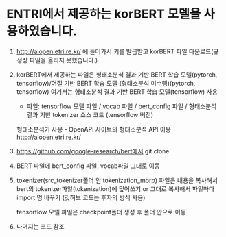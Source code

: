 # ENTRI에서 제공하는 korBERT 모델을 사용하였습니다.
1. http://aiopen.etri.re.kr/ 에 들어가서 키를 발급받고 korBERT 파일 다운로드(규정상 파일을 올리지 못했습니다.)
2. korBERT에서 제공하는 파일은 
   형태소분석 결과 기반 BERT 학습 모델(pytorch, tensorflow)/어절 기반 BERT 학습 모델 (형태소분석 미수행)(pytorch, tensorflow)
   여기서는 형태소분석 결과 기반 BERT 학습 모델(tensorflow) 사용
    - 파일: tensorflow 모델 파일 / vocab 파일 / bert_config 파일 / 형태소분석 결과 기반 tokenizer 소스 코드 (tensorflow 버전)
   
   형태소분석기 사용 - OpenAPI 사이트의 형태소분석 API 이용 http://aiopen.etri.re.kr/

3. https://github.com/google-research/bert에서 git clone
4. BERT 파일에 bert_config 파일, vocab파일 그대로 이동
5. tokenizer(src_tokenizer폴더 안 tokenization_morp) 파일은 내용을 복사해서 bert의 tokenizer파일(tokenization)에 덮어쓰기 or
   그대로 복사해서 파일마다 import 명 바꾸기
   (깃허브 코드는 후자의 방식 사용)
   
   tensorflow 모델 파일은 checkpoint폴더 생성 후 폴더 안으로 이동
   
6. 나머지는 코드 참조
   
